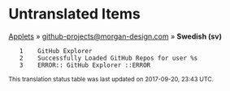 # Untranslated Items
[Applets](../../../README.md) &#187; [github-projects@morgan-design.com](../README.md) &#187; **Swedish (sv)**

       1	GitHub Explorer
       2	Successfully Loaded GitHub Repos for user %s
       3	ERROR:: GitHub Explorer ::ERROR

<sup>This translation status table was last updated on 2017-09-20, 23:43 UTC.</sup>
